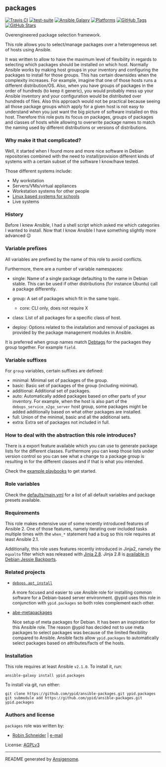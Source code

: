 ## packages

<!-- This file was generated by Ansigenome. Do not edit this file directly but
     instead have a look at the files in the ./meta/ directory. -->

[![Travis CI](https://img.shields.io/travis/ypid/ansible-packages.svg?style=flat)](https://travis-ci.org/ypid/ansible-packages)
[![test-suite](https://img.shields.io/badge/test--suite-ansible--packages-blue.svg?style=flat)](https://github.com/ypid/test-suite-ypid/tree/master/ansible-packages/)
[![Ansible Galaxy](https://img.shields.io/badge/galaxy-ypid.packages-660198.svg?style=flat)](https://galaxy.ansible.com/ypid/packages)
[![Platforms](https://img.shields.io/badge/platforms-debian%20/%20ubuntu-lightgrey.svg?style=flat)](#)
[![GitHub Tags](https://img.shields.io/github/tag/ypid/ansible-packages.svg)](https://github.com/ypid/ansible-packages)
[![GitHub Stars](https://img.shields.io/github/stars/ypid/ansible-packages.svg)](https://github.com/ypid/ansible-packages)

Overengineered package selection framework.

This role allows you to select/manage packages over a heterogeneous set of
hosts using Ansible.

It was written to allow to have the maximum level of flexibility in regards
to selecting which packages should be installed on which host. Normally
Ansible works by making host groups in your inventory and configuring the
packages to install for those groups. This has certain downsides when the
complexity increases. For example, imagine that one of those hosts runs a
different distribution/OS. Also, when you have groups of packages in the
order of hundreds (to keep it generic), you would probably mess up your
Ansible inventory and your configuration would be distributed over hundreds
of files. Also this approach would not be practical because seeing all
those package groups which apply for a given host is not easy to
understand when you just want the big picture of software installed on this
host. Therefore this role puts its focus on packages, groups of packages
and classes of hosts while allowing to overwrite package names to match the
naming used by different distributions or versions of distributions.

### Why make it that complicated?

Well, it started when I found more and more nice software in Debian
repositories combined with the need to install/provision different kinds of
systems with a certain subset of the software I know/have tested.

Those different systems include:

* My workstation
* Servers/VMs/virtual appliances
* Workstation systems for other people
* [Linux based systems for schools](https://github.com/ypid/ansible-linuxmuster_net_client)
* Live systems

### History

Before I knew Ansible, I had a shell script which asked me which
categories I wanted to install.
Now that I know Ansible I have something slightly more advanced :wink:

### Variable prefixes

All variables are prefixed by the name of this role to avoid conflicts.

Furthermore, there are a number of variable namespaces:

* single: Name of a single package defaulting to the name in Debian stable.
  This can be used if other distributions (for instance Ubuntu) call a
  package differently.

* group: A set of packages which fit in the same topic.

  * core: CLI only, does not require X

* class: List of all packages for a specific class of host.

* deploy: Options related to the installation and removal of packages as
  provided by the package management modules in Ansible.

It is preferred when group names match
[Debtags](https://wiki.debian.org/Debtags) for the packages they group
together. For example `field`.

### Variable suffixes

For `group` variables, certain suffixes are defined:

* minimal: Minimal set of packages of the group.
* basic: Basic set of packages of the group (including minimal).
* additional: Additional set of packages.
* auto: Automatically added packages based on other parts of your
        inventory. For example, when the host is also part of the
        `debops_service_x2go_server` host group, some packages might be
        added additionally based on what other packages are installed.
* full: Union of the minimal, basic and all the additional sets.
* extra: Extra set of packages not included in full.

### How to deal with the abstraction this role introduces?

There is a export feature available which you can use to generate package
lists for the different classes. Furthermore you can keep those lists under
version control so you can see what a change to a package group is
resulting in for the different classes and if that is what you intended.

<!-- Check the [docs][/docs/getting-started.rst] and the [example -->
<!-- playbooks][/playbooks] for more details. -->

Check the [example playbooks][/playbooks] to get started.

### Role variables

Check the [defaults/main.yml][] for a list of all default variables and
package presets available.

### Requirements

This role makes extensive use of some recently introduced features of
Ansible 2. One of those features, namely iterating over included
tasks multiple times with the `when_*` statement had a bug so this role
requires at least Ansible 2.1.

Additionally, this role uses features recently introduced in Jinja2, namely
the `equalto` filter which was released with
[Jinja 2.8](http://jinja.pocoo.org/docs/dev/changelog/#version-2-8).
Jinja 2.8 is [available in Debian Jessie Backports](https://packages.debian.org/search?keywords=python-jinja2).

### Related projects

* [`debops.apt_install`](https://github.com/debops/ansible-apt_install)

  A more focused and easier to use Ansible role for installing common
  software for a Debian-based server environment.
  @ypid uses this role in conjunction with `ypid.packages` so both roles
  complement each other.

* [abe-metapackages](https://github.com/xtaran/abe-metapackages)

  Nice setup of meta packages for Debian. It has been an inspiration for
  this Ansible role. The reason @ypid has decided not to use meta packages
  to select packages was because of the limited flexibility compared to
  Ansible.  Ansible facts allow `ypid.packages` to automatically select
  packages based on attributes/facts of the hosts.

[/docs/getting-started.rst]: https://github.com/ypid/ansible-packages/blob/master/docs/getting-started.rst
[/playbooks]: https://github.com/ypid/ansible-packages/tree/master/playbooks
[defaults/main.yml]: https://github.com/ypid/ansible-packages/blob/master/defaults/main.yml

### Installation

This role requires at least Ansible `v2.1.0`. To install it, run:

```Shell
ansible-galaxy install ypid.packages
```

To install via git, run either:

```Shell
git clone https://github.com/ypid/ansible-packages.git ypid.packages
git submodule add https://github.com/ypid/ansible-packages.git ypid.packages
```







### Authors and license

`packages` role was written by:

- [Robin Schneider](https://github.com/ypid) | [e-mail](mailto:ypid@riseup.net)

License: [AGPLv3](https://tldrlegal.com/license/gnu-affero-general-public-license-v3-%28agpl-3.0%29)

***

README generated by [Ansigenome](https://github.com/nickjj/ansigenome/).

